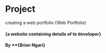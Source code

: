 # Project
creating a web portfolio
 {Web Portfolio}
#### {a website containing details of te developer}
#### By **{Brian Ngari}
